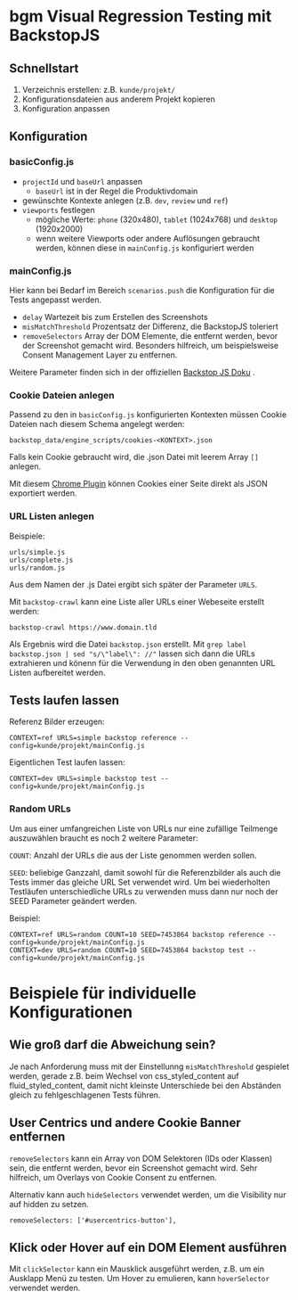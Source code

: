 # bgm Visual Regression Testing mit BackstopJS

## Schnellstart

1. Verzeichnis erstellen: z.B. `kunde/projekt/`
2. Konfigurationsdateien aus anderem Projekt kopieren
3. Konfiguration anpassen

## Konfiguration

### basicConfig.js

- `projectId` und `baseUrl` anpassen
  - `baseUrl` ist in der Regel die Produktivdomain
- gewünschte Kontexte anlegen (z.B. `dev`, `review` und `ref`)
- `viewports` festlegen
  - mögliche Werte: `phone` (320x480), `tablet` (1024x768) und `desktop` (1920x2000)
  - wenn weitere Viewports oder andere Auflösungen gebraucht werden, können diese in `mainConfig.js` konfiguriert werden

### mainConfig.js

Hier kann bei Bedarf im Bereich `scenarios.push` die Konfiguration für die Tests angepasst werden.

- `delay` Wartezeit bis zum Erstellen des Screenshots
- `misMatchThreshold` Prozentsatz der Differenz, die BackstopJS toleriert
- `removeSelectors` Array der DOM Elemente, die entfernt werden, bevor der Screenshot gemacht wird. Besonders hilfreich, um beispielsweise Consent Management Layer zu entfernen.


Weitere Parameter finden sich in der offiziellen [Backstop JS Doku](https://github.com/garris/BackstopJS#advanced-scenarios) .

### Cookie Dateien anlegen

Passend zu den in `basicConfig.js` konfigurierten Kontexten müssen Cookie Dateien nach diesem Schema angelegt werden:

`backstop_data/engine_scripts/cookies-<KONTEXT>.json`

Falls kein Cookie gebraucht wird, die .json Datei mit leerem Array `[]` anlegen.

Mit diesem [Chrome Plugin](https://chrome.google.com/webstore/detail/%E3%82%AF%E3%83%83%E3%82%AD%E3%83%BCjson%E3%83%95%E3%82%A1%E3%82%A4%E3%83%AB%E5%87%BA%E5%8A%9B-for-puppet/nmckokihipjgplolmcmjakknndddifde) können Cookies einer Seite direkt als JSON exportiert werden.

### URL Listen anlegen

Beispiele:
```
urls/simple.js
urls/complete.js
urls/random.js
```

Aus dem Namen der .js Datei ergibt sich später der Parameter `URLS`.

Mit `backstop-crawl` kann eine Liste aller URLs einer Webeseite erstellt werden:
```
backstop-crawl https://www.domain.tld
```

Als Ergebnis wird die Datei `backstop.json` erstellt.  Mit `grep label backstop.json | sed "s/\"label\": //"` lassen sich dann die URLs extrahieren und könenn für die Verwendung in den oben genannten URL Listen aufbereitet werden.

## Tests laufen lassen

Referenz Bilder erzeugen:
```
CONTEXT=ref URLS=simple backstop reference --config=kunde/projekt/mainConfig.js
```

Eigentlichen Test laufen lassen:
```
CONTEXT=dev URLS=simple backstop test --config=kunde/projekt/mainConfig.js
```

### Random URLs

Um aus einer umfangreichen Liste von URLs nur eine zufällige Teilmenge auszuwählen braucht es noch 2 weitere Parameter:

`COUNT`: Anzahl der URLs die aus der Liste genommen werden sollen.

`SEED`: beliebige Ganzzahl, damit sowohl für die Referenzbilder als auch die Tests immer das gleiche URL Set verwendet wird. Um bei wiederholten Testläufen unterschiedliche URLs zu verwenden muss dann nur noch der SEED Parameter geändert werden.

Beispiel:

```
CONTEXT=ref URLS=random COUNT=10 SEED=7453864 backstop reference --config=kunde/projekt/mainConfig.js
CONTEXT=dev URLS=random COUNT=10 SEED=7453864 backstop test --config=kunde/projekt/mainConfig.js
```

# Beispiele für individuelle Konfigurationen

## Wie groß darf die Abweichung sein?

Je nach Anforderung muss mit der Einstellunng `misMatchThreshold` gespielet werden, gerade z.B. beim Wechsel von css_styled_content auf fluid_styled_content, damit nicht kleinste Unterschiede bei den Abständen gleich zu fehlgeschlagenen Tests führen.

## User Centrics und andere Cookie Banner entfernen

`removeSelectors` kann ein Array von DOM Selektoren (IDs oder Klassen) sein, die entfernt werden, bevor ein Screenshot gemacht wird. Sehr hilfreich, um Overlays von Cookie Consent zu entfernen.

Alternativ kann auch `hideSelectors` verwendet werden, um die Visibility nur auf hidden zu setzen.

```
removeSelectors: ['#usercentrics-button'],
```

## Klick oder Hover auf ein DOM Element ausführen

Mit `clickSelector` kann ein Mausklick ausgeführt werden, z.B. um ein Ausklapp Menü zu testen. Um Hover zu emulieren, kann `hoverSelector` verwendet werden.
